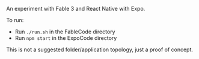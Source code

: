 An experiment with Fable 3 and React Native with Expo.

To run:

- Run `./run.sh` in the FableCode directory
- Run `npm start` in the ExpoCode directory

This is not a suggested folder/application topology, just a proof of concept.
